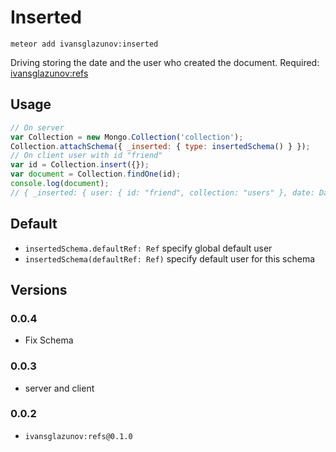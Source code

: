 # Inserted

```
meteor add ivansglazunov:inserted
```

Driving storing the date and the user who created the document.
Required: [ivansglazunov:refs](https://github.com/ivansglazunov/meteor-refs)

## Usage

```js
// On server
var Collection = new Mongo.Collection('collection');
Collection.attachSchema({ _inserted: { type: insertedSchema() } });
// On client user with id "friend"
var id = Collection.insert({});
var document = Collection.findOne(id);
console.log(document);
// { _inserted: { user: { id: "friend", collection: "users" }, date: Date } }
```

## Default

* `insertedSchema.defaultRef: Ref` specify global default user
* `insertedSchema(defaultRef: Ref)` specify default user for this schema

## Versions

### 0.0.4
* Fix Schema

### 0.0.3
* server and client

### 0.0.2
* `ivansglazunov:refs@0.1.0`